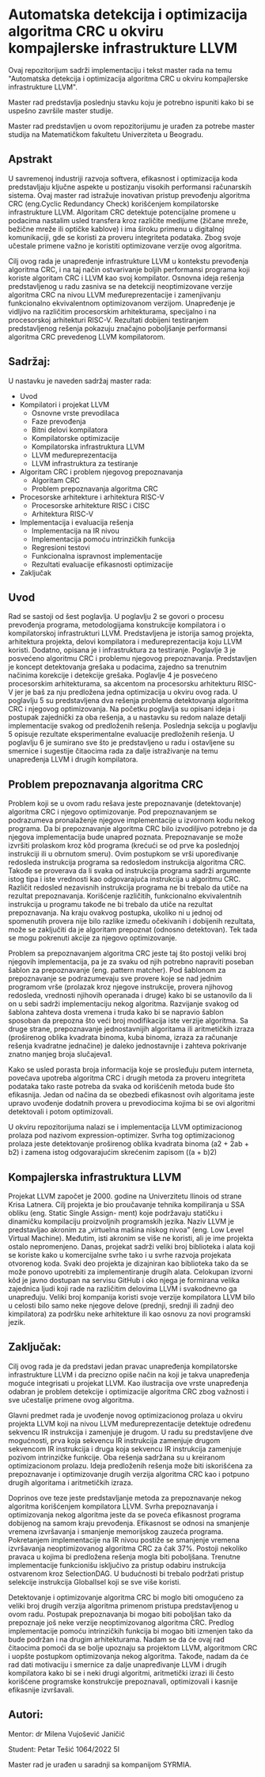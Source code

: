 # Automatska detekcija i optimizacija algoritma CRC u okviru kompajlerske infrastrukture LLVM
Ovaj repozitorijum sadrži implementaciju i tekst master rada na temu "Automatska detekcija i optimizacija algoritma CRC u okviru kompajlerske infrastrukture LLVM". 

Master rad predstavlja poslednju stavku koju je potrebno ispuniti kako bi se uspešno završile master studije. 

Master rad predstavljen u ovom repozitorijumu je urađen za potrebe master studija na Matematičkom fakultetu Univerziteta u Beogradu.

## Apstrakt

U savremenoj industriji razvoja softvera, efikasnost i optimizacija koda predstavljaju ključne aspekte u postizanju visokih performansi računarskih sistema. 
Ovaj master rad istražuje inovativan pristup prevođenju algoritma CRC (eng.Cyclic Redundancy Check) korišćenjem kompilatorske infrastrukture LLVM. 
Algoritam CRC detektuje potencijalne promene u podacima nastalim usled transfera kroz različite medijume (žičane mreže, bežične mreže ili optičke kablove) i ima
široku primenu u digitalnoj komunikaciji, gde se koristi za proveru integriteta podataka. Zbog svoje učestale primene važno je koristiti optimizovane verzije ovog
algoritma.


Cilj ovog rada je unapređenje infrastrukture LLVM u kontekstu prevođenja algoritma CRC, i na taj način ostvarivanje boljih performansi programa koji koriste 
algoritam CRC i LLVM kao svoj kompilator. Osnovna ideja rešenja predstavljenog u radu zasniva se na detekciji neoptimizovane verzije algoritma CRC
na nivou LLVM međureprezentacije i zamenjivanju funkcionalno ekvivalentnom optimizovanom verzijom. Unapređenje je vidljivo na različitim procesorskim arhitekturama, 
specijalno i na procesorskoj arhitekturi RISC-V. Rezultati dobijeni testiranjem predstavljenog rešenja pokazuju značajno poboljšanje performansi algoritma CRC prevedenog LLVM kompilatorom.

## Sadržaj:
U nastavku je naveden sadržaj master rada:
- Uvod 
- Kompilatori i projekat LLVM
  - Osnovne vrste prevodilaca 
  - Faze prevođenja 
  - Bitni delovi kompilatora 
  - Kompilatorske optimizacije 
  - Kompilatorska infrastruktura LLVM 
  - LLVM međureprezentacija 
  - LLVM infrastruktura za testiranje 
- Algoritam CRC i problem njegovog prepoznavanja 
  - Algoritam CRC 
  - Problem prepoznavanja algoritma CRC 
- Procesorske arhitekture i arhitektura RISC-V
  - Procesorske arhitekture RISC i CISC
  - Arhitektura RISC-V 
- Implementacija i evaluacija rešenja 
  - Implementacija na IR nivou
  - Implementacija pomoću intrinzičkih funkcija
  - Regresioni testovi 
  - Funkcionalna ispravnost implementacije
  - Rezultati evaluacije efikasnosti optimizacije
- Zaključak

## Uvod
Rad se sastoji od šest poglavlja. U poglavlju 2 se govori o procesu prevođenja programa, 
metodologijama konstrukcije kompilatora i o kompilatorskoj infrastrukturi LLVM. 
Predstavljena je istorija samog projekta, arhitektura projekta, delovi kompilatora i međureprezentacija koju LLVM koristi. 
Dodatno, opisana je i infrastruktura za testiranje. Poglavlje 3 je posvećeno algoritmu CRC i problemu
njegovog prepoznavanja. Predstavljen je koncept detektovanja grešaka u podacima, zajedno sa trenutnim načinima korekcije
i detekcije grešaka. Poglavlje 4 je posvećeno procesorskim arhitekturama, sa akcentom na procesorsku arhitekturu
RISC-V jer je baš za nju predložena jedna optimizacija u okviru ovog rada. U poglavlju 5 su predstavljena dva rešenja 
problema detektovanja algoritma CRC i njegovog optimizovanja. Na početku poglavlja su opisani ideja i postupak zajednički
za oba rešenja, a u nastavku su redom nalaze detalji implementacije svakog od predloženih rešenja. 
Poslednja sekcija u poglavlju 5 opisuje rezultate eksperimentalne evaluacije predloženih rešenja. 
U poglavlju 6 je sumirano sve što je predstavljeno u radu i ostavljene su smernice i sugestije čitaocima rada
za dalje istraživanje na temu unapređenja LLVM i drugih kompilatora.

## Problem prepoznavanja algoritma CRC
Problem koji se u ovom radu rešava jeste prepoznavanje (detektovanje) algoritma CRC i njegovo optimizovanje. 
Pod prepoznavanjem se podrazumeva pronalaženje njegove implementacije u izvornom kodu nekog programa. 
Da bi prepoznavanje algoritma CRC bilo izvodiljivo potrebno je da njegova implementacija
bude unapred poznata. Prepoznavanje se može izvršiti prolaskom kroz kôd programa (krećući se od prve 
ka poslednjoj instrukciji ili u obrnutom smeru). Ovim postupkom se vrši upoređivanje redosleda instrukcija 
programa sa redosledom instrukcija algoritma CRC. Takođe se proverava da li svaka od instrukcija programa
sadrži argumente istog tipa i iste vrednosti kao odgovarajuća instrukcija u algoritmu CRC. 
Različit redosled nezavisnih instrukcija programa ne bi trebalo da utiče na rezultat prepoznavanja. 
Korišćenje različitih, funkcionalno ekvivalentnih instrukcija u programu takođe ne bi trebalo da utiče na rezultat prepoznavanja.
Na kraju ovakvog postupka, ukoliko ni u jednoj od spomenutih provera nije bilo
razlike između očekivanih i dobijenih rezultata, može se zaključiti da je algoritam
prepoznat (odnosno detektovan). Tek tada se mogu pokrenuti akcije za njegovo
optimizovanje. 


Problem sa prepoznavanjem algoritma CRC jeste taj što postoji veliki broj njegovih implementacija, 
pa je za svaku od njih potrebno napraviti poseban šablon za prepoznavanje (eng. pattern matcher). 
Pod šablonom za prepoznavanje se podrazumevaju sve provere koje se nad jednim programom vrše (prolazak kroz njegove
instrukcije, provera njihovog redosleda, vrednosti njihovih operanada i druge) kako
bi se ustanovilo da li on u sebi sadrži implementaciju nekog algoritma. Razvijanje
svakog od šablona zahteva dosta vremena i truda kako bi se napravio šablon sposoban da prepozna 
što veći broj modifikacija iste verzije algoritma. Sa druge strane,
prepoznavanje jednostavnijih algoritama ili aritmetičkih izraza (proširenog oblika
kvadrata binoma, kuba binoma, izraza za računanje rešenja kvadratne jednačine)
je daleko jednostavnije i zahteva pokrivanje znatno manjeg broja slučajeva1.


Kako se usled porasta broja informacija koje se prosleđuju putem interneta, povećava upotreba algoritma CRC
i drugih metoda za proveru integriteta podataka tako raste potreba da svaka od korišćenih metoda bude što efikasnija. 
Jedan od načina da se obezbedi efikasnost ovih algoritama jeste upravo uvođenje dodatnih provera u prevodiocima 
kojima bi se ovi algoritmi detektovali i potom optimizovali.


U okviru repozitorijuma nalazi se i implementacija LLVM optimizacionog prolaza pod nazivom expression-optimizer. Svrha tog optimizacionog
prolaza jeste detektovanje proširenog oblika kvadrata binoma (a2 + 2ab + b2) i zamena istog odgovarajućim skrećenim zapisom ((a + b)2)


## Kompajlerska infrastruktura LLVM
Projekat LLVM započet je 2000. godine na Univerzitetu Ilinois od strane Krisa
Latnera. Cilj projekta je bio proučavanje tehnika kompiliranja u SSA obliku (eng. Static Single Assign-
ment) koje podržavaju statičku i dinamičku kompilaciju proizvoljnih programskih
jezika. Naziv LLVM je predstavljao akronim za „virtuelna mašina niskog nivoa”
(eng. Low Level Virtual Machine). Međutim, isti akronim se više ne koristi, ali je ime projekta
ostalo nepromenjeno. Danas, projekat sadrži veliki broj biblioteka i alata koji se
koriste kako u komercijalne svrhe tako i u svrhe razvoja projekata otvorenog koda. Svaki deo projekta je dizajniran 
kao biblioteka tako da se može ponovo upotrebiti za implementiranje drugih
alata. Celokupan izvorni kôd je javno dostupan na servisu GitHub i oko njega je formirana velika zajednica ljudi koji 
rade na različitim delovima LLVM i svakodnevno ga unapređuju. Veliki broj kompanija koristi svoje verzije kompilatora 
LLVM bilo u celosti bilo samo neke njegove delove (prednji, srednji ili zadnji deo kimpilatora) za podršku neke 
arhitekture ili kao osnovu za novi programski jezik.

## Zaključak:
Cilj ovog rada je da predstavi jedan pravac unapređenja kompilatorske infrastrukture LLVM
i da precizno opiše način na koji je takva unapređenja moguće integrisati u projekat LLVM. 
Kao ilustracija ove vrste unapređenja odabran je problem detekcije i optimizacije algoritma CRC
zbog važnosti i sve učestalije primene ovog algoritma.


Glavni predmet rada je uvođenje novog optimizacionog prolaza u okviru projekta LLVM koji
na nivou LLVM međureprezentacije detektuje određenu sekvencu IR instrukcija i zamenjuje je drugom. 
U radu su predstavljene dve mogućnosti, prva koja sekvencu IR instrukcija zamenjuje drugom sekvencom IR instrukcija i
druga koja sekvencu IR instrukcija zamenjuje pozivom intrinzičke funkcije. Oba rešenja sadržana su u kreiranom optimizacionom prolazu. 
Ideja predloženih rešenja može biti iskorišćena za prepoznavanje i optimizovanje drugih verzija algoritma
CRC kao i potpuno drugih algoritama i aritmetičkih izraza.


Doprinos ove teze jeste predstavljanje metoda za prepoznavanje nekog algoritma korišćenjem kompilatora LLVM. 
Svrha prepoznavanja i optimizovanja nekog algoritma jeste da se poveća efikasnost programa dobijenog na samom kraju
prevođenja. Efikasnost se odnosi na smanjenje vremena izvršavanja i smanjenje memorijskog zauzeća programa. 
Pokretanjem implementacije na IR nivou postiže se smanjenje vremena izvršavanja neoptimizovanog algoritma CRC za čak 37%.
Postoji nekoliko pravaca u kojima bi predložena rešenja mogla biti poboljšana. Trenutne implementacije funkcionišu isključivo 
za pristup odabiru instrukcija ostvarenom kroz SelectionDAG. U budućnosti bi trebalo podržati pristup selekcije
instrukcija GlobalIsel koji se sve više koristi.


Detektovanje i optimizovanje algoritma CRC bi moglo biti omogućeno za veliki broj drugih verzija algoritma primenom pristupa
predstavljenog u ovom radu. Postupak prepoznavanja bi mogao biti poboljšan tako da prepoznaje još neke verzije neoptimizovanog algoritma CRC.
Predlog implementacije pomoću intrinzičkih funkcija bi mogao biti izmenjen tako da bude podržan i na drugim arhitekturama.
Nadam se da će ovaj rad čitaocima pomoći da se bolje upoznaju sa projektom LLVM, algoritmom CRC i uopšte postupkom optimizovanja nekog algoritma. 
Takođe, nadam da će rad dati motivaciju i smernice za dalje unapređivanje LLVM i drugih kompilatora kako bi se i neki drugi algoritmi, 
aritmetički izrazi ili često korišćene programske konstrukcije prepoznavali, optimizovali i kasnije efikasnije izvršavali.

## Autori:
Mentor: dr Milena Vujošević Janičić

Student: Petar Tešić 1064/2022 5I

Master rad je urađen u saradnji sa kompanijom SYRMIA.

